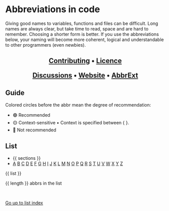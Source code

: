 # Abbreviations in code

Giving good names to variables, functions and files can be difficult.
Long names are always clear, but take time to read, space and are hard to remember.
Choosing a shorter form is better.
If you use the abbreviations below, your naming will become more coherent, logical and understandable to other programmers (even newbies).

<h2 align='center'>
   
   [Contributing](./.github/CONTRIBUTING.md)
   •
   [Licence](./LICENCE)

   [Discussions](https://github.com/orgs/abbrcode/discussions)
   •
   [Website](https://abbreviations-in-code.vercel.app)
   •
   [AbbrExt](https://github.com/T1xx1/AbbrExt)
</h2>

## Guide

Colored circles before the abbr mean the degree of recommendation:

-  🟢 Recommended
-  🟡 Context-sensitive • Context is specified between { }.
-  🔴 Not recommended

## List

- {{ sections }}
- [A](#a) [B](#b) [C](#c) [D](#d) [E](#e) [F](#f) [G](#g) [H](#h) [I](#i) [J](#j) [K](#k) [L](#l) [M](#m) [N](#n) [O](#o) [P](#p) [Q](#q) [R](#r) [S](#s) [T](#t) [U](#u) [V](#v) [W](#w) [X](#x) [Y](#y) [Z](#z) 

{{ list }}

{{ length }} abbrs in the list

<br />

[Go up to list index](#list)